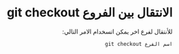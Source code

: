 ﻿<div dir = rtl >

# الانتقال بين الفروع git checkout 

للأنتقال لفرع اخر يمكن اتسخدام الامر التالي: 


`اسم الفرع git checkout `


 </dir>
